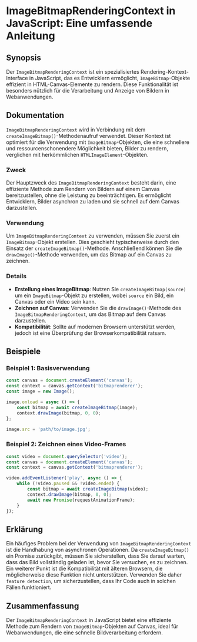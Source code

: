 <!--
Meta Description: # ImageBitmapRenderingContext in JavaScript: Eine umfassende Anleitung ## Synopsis Der `ImageBitmapRenderingContext` ist ein spezialisiertes Rendering...
Meta Keywords: canvas, ein, die, sie, imagebitmaprenderingcontext
-->

# ImageBitmapRenderingContext in JavaScript: Eine umfassende Anleitung

## Synopsis
Der `ImageBitmapRenderingContext` ist ein spezialisiertes Rendering-Kontext-Interface in JavaScript, das es Entwicklern ermöglicht, `ImageBitmap`-Objekte effizient in HTML-Canvas-Elemente zu rendern. Diese Funktionalität ist besonders nützlich für die Verarbeitung und Anzeige von Bildern in Webanwendungen.

## Dokumentation
`ImageBitmapRenderingContext` wird in Verbindung mit dem `createImageBitmap()`-Methodenaufruf verwendet. Dieser Kontext ist optimiert für die Verwendung mit `ImageBitmap`-Objekten, die eine schnellere und ressourcenschonendere Möglichkeit bieten, Bilder zu rendern, verglichen mit herkömmlichen `HTMLImageElement`-Objekten.

### Zweck
Der Hauptzweck des `ImageBitmapRenderingContext` besteht darin, eine effiziente Methode zum Rendern von Bildern auf einem Canvas bereitzustellen, ohne die Leistung zu beeinträchtigen. Es ermöglicht Entwicklern, Bilder asynchron zu laden und sie schnell auf dem Canvas darzustellen.

### Verwendung
Um `ImageBitmapRenderingContext` zu verwenden, müssen Sie zuerst ein `ImageBitmap`-Objekt erstellen. Dies geschieht typischerweise durch den Einsatz der `createImageBitmap()`-Methode. Anschließend können Sie die `drawImage()`-Methode verwenden, um das Bitmap auf ein Canvas zu zeichnen.

### Details
- **Erstellung eines ImageBitmap**: Nutzen Sie `createImageBitmap(source)` um ein `ImageBitmap`-Objekt zu erstellen, wobei `source` ein Bild, ein Canvas oder ein Video sein kann.
- **Zeichnen auf Canvas**: Verwenden Sie die `drawImage()`-Methode des `ImageBitmapRenderingContext`, um das Bitmap auf dem Canvas darzustellen.
- **Kompatibilität**: Sollte auf modernen Browsern unterstützt werden, jedoch ist eine Überprüfung der Browserkompatibilität ratsam.

## Beispiele
### Beispiel 1: Basisverwendung
```javascript
const canvas = document.createElement('canvas');
const context = canvas.getContext('bitmaprenderer');
const image = new Image();

image.onload = async () => {
    const bitmap = await createImageBitmap(image);
    context.drawImage(bitmap, 0, 0);
};

image.src = 'path/to/image.jpg';
```

### Beispiel 2: Zeichnen eines Video-Frames
```javascript
const video = document.querySelector('video');
const canvas = document.createElement('canvas');
const context = canvas.getContext('bitmaprenderer');

video.addEventListener('play', async () => {
    while (!video.paused && !video.ended) {
        const bitmap = await createImageBitmap(video);
        context.drawImage(bitmap, 0, 0);
        await new Promise(requestAnimationFrame);
    }
});
```

## Erklärung
Ein häufiges Problem bei der Verwendung von `ImageBitmapRenderingContext` ist die Handhabung von asynchronen Operationen. Da `createImageBitmap()` ein Promise zurückgibt, müssen Sie sicherstellen, dass Sie darauf warten, dass das Bild vollständig geladen ist, bevor Sie versuchen, es zu zeichnen. Ein weiterer Punkt ist die Kompatibilität mit älteren Browsern, die möglicherweise diese Funktion nicht unterstützen. Verwenden Sie daher `feature detection`, um sicherzustellen, dass Ihr Code auch in solchen Fällen funktioniert.

## Zusammenfassung
Der `ImageBitmapRenderingContext` in JavaScript bietet eine effiziente Methode zum Rendern von `ImageBitmap`-Objekten auf Canvas, ideal für Webanwendungen, die eine schnelle Bildverarbeitung erfordern.
